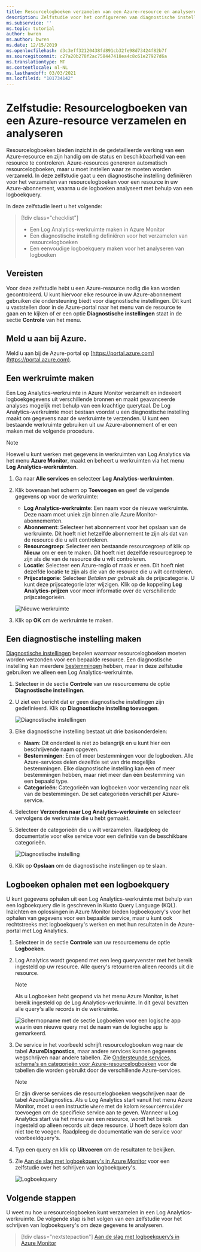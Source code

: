 ```yaml
---
title: Resourcelogboeken verzamelen van een Azure-resource en analyseren met Azure Monitor
description: Zelfstudie voor het configureren van diagnostische instellingen voor het verzamelen van resourcelogboeken van een Azure-resource in een werkruimte van Log Analytics waar ze kunnen worden geanalyseerd met een logboekquery.
ms.subservice: ''
ms.topic: tutorial
author: bwren
ms.author: bwren
ms.date: 12/15/2019
ms.openlocfilehash: d3c3eff32120438fd891cb32fe98d73424f82b7f
ms.sourcegitcommit: c27a20b278f2ac758447418ea4c8c61e27927d6a
ms.translationtype: MT
ms.contentlocale: nl-NL
ms.lasthandoff: 03/03/2021
ms.locfileid: "101734142"
---
```

# <a name="tutorial-collect-and-analyze-resource-logs-from-an-azure-resource"></a>Zelfstudie: Resourcelogboeken van een Azure-resource verzamelen en analyseren

Resourcelogboeken bieden inzicht in de gedetailleerde werking van een Azure-resource en zijn handig om de status en beschikbaarheid van een resource te controleren. Azure-resources genereren automatisch resourcelogboeken, maar u moet instellen waar ze moeten worden verzameld. In deze zelfstudie gaat u een diagnostische instelling definiëren voor het verzamelen van resourcelogboeken voor een resource in uw Azure-abonnement, waarna u de logboeken analyseert met behulp van een logboekquery.

In deze zelfstudie leert u het volgende:

> [!div class="checklist"]
> * Een Log Analytics-werkruimte maken in Azure Monitor
> * Een diagnostische instelling definiëren voor het verzamelen van resourcelogboeken 
> * Een eenvoudige logboekquery maken voor het analyseren van logboeken


## <a name="prerequisites"></a>Vereisten

Voor deze zelfstudie hebt u een Azure-resource nodig die kan worden gecontroleerd. U kunt hiervoor elke resource in uw Azure-abonnement gebruiken die ondersteuning biedt voor diagnostische instellingen. Dit kunt u vaststellen door in de Azure-portal naar het menu van de resource te gaan en te kijken of er een optie **Diagnostische instellingen** staat in de sectie **Controle** van het menu.


## <a name="log-in-to-azure"></a>Meld u aan bij Azure.
Meld u aan bij de Azure-portal op [https://portal.azure.com](https://portal.azure.com).


## <a name="create-a-workspace"></a>Een werkruimte maken
Een Log Analytics-werkruimte in Azure Monitor verzamelt en indexeert logboekgegevens uit verschillende bronnen en maakt geavanceerde analyses mogelijk met behulp van een krachtige querytaal. De Log Analytics-werkruimte moet bestaan voordat u een diagnostische instelling maakt om gegevens naar de werkruimte te verzenden. U kunt een bestaande werkruimte gebruiken uit uw Azure-abonnement of er een maken met de volgende procedure. 

> [!NOTE]
> Hoewel u kunt werken met gegevens in werkruimten van Log Analytics via het menu **Azure Monitor**, maakt en beheert u werkruimten via het menu **Log Analytics-werkruimten**.

1. Ga naar **Alle services** en selecteer **Log Analytics-werkruimten**.
2. Klik bovenaan het scherm op **Toevoegen** en geef de volgende gegevens op voor de werkruimte:
   - **Log Analytics-werkruimte**: Een naam voor de nieuwe werkruimte. Deze naam moet uniek zijn binnen alle Azure Monitor-abonnementen.
   - **Abonnement**: Selecteer het abonnement voor het opslaan van de werkruimte. Dit hoeft niet hetzelfde abonnement te zijn als dat van de resource die u wilt controleren.
   - **Resourcegroep**: Selecteer een bestaande resourcegroep of klik op **Nieuw** om er een te maken. Dit hoeft niet dezelfde resourcegroep te zijn als die van de resource die u wilt controleren.
   - **Locatie**: Selecteer een Azure-regio of maak er een. Dit hoeft niet dezelfde locatie te zijn als die van de resource die u wilt controleren.
   - **Prijscategorie**: Selecteer *Betalen per gebruik* als de prijscategorie. U kunt deze prijscategorie later wijzigen. Klik op de koppeling **Log Analytics-prijzen** voor meer informatie over de verschillende prijscategorieën.

    ![Nieuwe werkruimte](media/tutorial-resource-logs/new-workspace.png)

3. Klik op **OK** om de werkruimte te maken.

## <a name="create-a-diagnostic-setting"></a>Een diagnostische instelling maken
[Diagnostische instellingen](../essentials/diagnostic-settings.md) bepalen waarnaar resourcelogboeken moeten worden verzonden voor een bepaalde resource. Een diagnostische instelling kan meerdere [bestemmingen](../essentials/diagnostic-settings.md#destinations) hebben, maar in deze zelfstudie gebruiken we alleen een Log Analytics-werkruimte.

1. Selecteer in de sectie **Controle** van uw resourcemenu de optie **Diagnostische instellingen**.
2. U ziet een bericht dat er geen diagnostische instellingen zijn gedefinieerd. Klik op **Diagnostische instelling toevoegen**.

    ![Diagnostische instellingen](media/tutorial-resource-logs/diagnostic-settings.png)

3. Elke diagnostische instelling bestaat uit drie basisonderdelen:
 
   - **Naam**: Dit onderdeel is niet zo belangrijk en u kunt hier een beschrijvende naam opgeven.
   - **Bestemmingen**: Een of meer bestemmingen voor de logboeken. Alle Azure-services delen dezelfde set van drie mogelijke bestemmingen. Elke diagnostische instelling kan een of meer bestemmingen hebben, maar niet meer dan één bestemming van een bepaald type. 
   - **Categorieën**: Categorieën van logboeken voor verzending naar elk van de bestemmingen. De set categorieën verschilt per Azure-service.

4. Selecteer **Verzenden naar Log Analytics-werkruimte** en selecteer vervolgens de werkruimte die u hebt gemaakt.
5. Selecteer de categorieën die u wilt verzamelen. Raadpleeg de documentatie voor elke service voor een definitie van de beschikbare categorieën.

    ![Diagnostische instelling](media/tutorial-resource-logs/diagnostic-setting.png)

6. Klik op **Opslaan** om de diagnostische instellingen op te slaan.

    
 
 ## <a name="use-a-log-query-to-retrieve-logs"></a>Logboeken ophalen met een logboekquery
U kunt gegevens ophalen uit een Log Analytics-werkruimte met behulp van een logboekquery die is geschreven in Kusto Query Language (KQL). Inzichten en oplossingen in Azure Monitor bieden logboekquery's voor het ophalen van gegevens voor een bepaalde service, maar u kunt ook rechtstreeks met logboekquery's werken en met hun resultaten in de Azure-portal met Log Analytics. 

1. Selecteer in de sectie **Controle** van uw resourcemenu de optie **Logboeken**.
2. Log Analytics wordt geopend met een leeg queryvenster met het bereik ingesteld op uw resource. Alle query's retourneren alleen records uit die resource.

    > [!NOTE]
    > Als u Logboeken hebt geopend via het menu Azure Monitor, is het bereik ingesteld op de Log Analytics-werkruimte. In dit geval bevatten alle query's alle records in de werkruimte.
   
    ![Schermopname met de sectie Logboeken voor een logische app waarin een nieuwe query met de naam van de logische app is gemarkeerd.](media/tutorial-resource-logs/logs.png)

4. De service in het voorbeeld schrijft resourcelogboeken weg naar de tabel **AzureDiagnostics**, maar andere services kunnen gegevens wegschrijven naar andere tabellen. Zie [Ondersteunde services, schema's en categorieën voor Azure-resourcelogboeken](../essentials/resource-logs-schema.md) voor de tabellen die worden gebruikt door de verschillende Azure-services.

    > [!NOTE]
    > Er zijn diverse services die resourcelogboeken wegschrijven naar de tabel AzureDiagnostics. Als u Log Analytics start vanuit het menu Azure Monitor, moet u een instructie `where` met de kolom `ResourceProvider` toevoegen om de specifieke service aan te geven. Wanneer u Log Analytics start via het menu van een resource, wordt het bereik ingesteld op alleen records uit deze resource. U hoeft deze kolom dan niet toe te voegen. Raadpleeg de documentatie van de service voor voorbeeldquery's.


5. Typ een query en klik op **Uitvoeren** om de resultaten te bekijken. 
6. Zie [Aan de slag met logboekquery's in Azure Monitor](../logs/get-started-queries.md) voor een zelfstudie over het schrijven van logboekquery's.

    ![Logboekquery](media/tutorial-resource-logs/log-query-1.png)




## <a name="next-steps"></a>Volgende stappen
U weet nu hoe u resourcelogboeken kunt verzamelen in een Log Analytics-werkruimte. De volgende stap is het volgen van een zelfstudie voor het schrijven van logboekquery's om deze gegevens te analyseren.

> [!div class="nextstepaction"]
> [Aan de slag met logboekquery’s in Azure Monitor](../logs/get-started-queries.md)